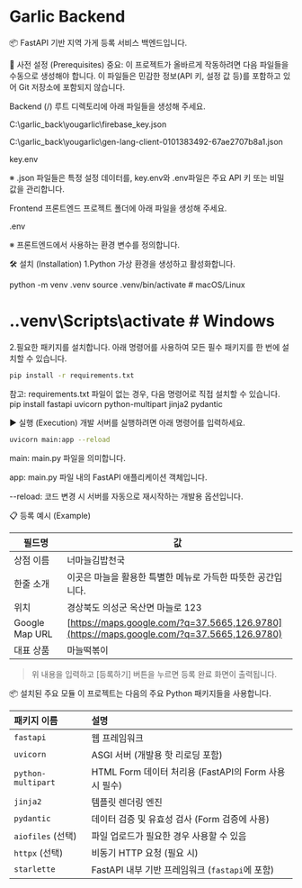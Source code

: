 # Garlic Backend

📦 FastAPI 기반 지역 가게 등록 서비스 백엔드입니다.

📝 사전 설정 (Prerequisites)
중요: 이 프로젝트가 올바르게 작동하려면 다음 파일들을 수동으로 생성해야 합니다. 이 파일들은 민감한 정보(API 키, 설정 값 등)를 포함하고 있어 Git 저장소에 포함되지 않습니다.

Backend (/)
루트 디렉토리에 아래 파일들을 생성해 주세요.

C:\garlic_back\yougarlic\firebase_key.json

C:\garlic_back\yougarlic\gen-lang-client-0101383492-67ae2707b8a1.json

key.env

※ .json 파일들은 특정 설정 데이터를, key.env와 .env파일은 주요 API 키 또는 비밀 값을 관리합니다.

Frontend
프론트엔드 프로젝트 폴더에 아래 파일을 생성해 주세요.

.env

※ 프론트엔드에서 사용하는 환경 변수를 정의합니다.

🛠️ 설치 (Installation)
1.Python 가상 환경을 생성하고 활성화합니다.

python -m venv .venv
source .venv/bin/activate  # macOS/Linux
# .\.venv\Scripts\activate # Windows

2.필요한 패키지를 설치합니다.
아래 명령어를 사용하여 모든 필수 패키지를 한 번에 설치할 수 있습니다.
```bash
pip install -r requirements.txt
```
참고: requirements.txt 파일이 없는 경우, 다음 명령어로 직접 설치할 수 있습니다.
pip install fastapi uvicorn python-multipart jinja2 pydantic

▶️ 실행 (Execution)
개발 서버를 실행하려면 아래 명령어를 입력하세요.
```bash
uvicorn main:app --reload
```
main: main.py 파일을 의미합니다.

app: main.py 파일 내의 FastAPI 애플리케이션 객체입니다.

--reload: 코드 변경 시 서버를 자동으로 재시작하는 개발용 옵션입니다.

📋 등록 예시 (Example)

| 필드명           | 값 |
|------------------|-----|
| 상점 이름     | 너마늘김밥천국 |
| 한줄 소개    | 이곳은 마늘을 활용한 특별한 메뉴로 가득한 따뜻한 공간입니다. |
| 위치         | 경상북도 의성군 옥산면 마늘로 123 |
| Google Map URL | [https://maps.google.com/?q=37.5665,126.9780](https://maps.google.com/?q=37.5665,126.9780) |
| 대표 상품    | 마늘떡볶이 |

> 위 내용을 입력하고 [등록하기] 버튼을 누르면 등록 완료 화면이 출력됩니다.
> 
📦 설치된 주요 모듈
이 프로젝트는 다음의 주요 Python 패키지들을 사용합니다.

| 패키지 이름         | 설명                                                 |
| :------------------ | :--------------------------------------------------- |
| `fastapi`           | 웹 프레임워크                                        |
| `uvicorn`           | ASGI 서버 (개발용 핫 리로딩 포함)                    |
| `python-multipart`  | HTML Form 데이터 처리용 (FastAPI의 Form 사용 시 필수) |
| `jinja2`            | 템플릿 렌더링 엔진                                   |
| `pydantic`          | 데이터 검증 및 유효성 검사 (Form 검증에 사용)        |
| `aiofiles` (선택)   | 파일 업로드가 필요한 경우 사용할 수 있음             |
| `httpx` (선택)      | 비동기 HTTP 요청 (필요 시)                           |
| `starlette`         | FastAPI 내부 기반 프레임워크 (`fastapi`에 포함)      |
